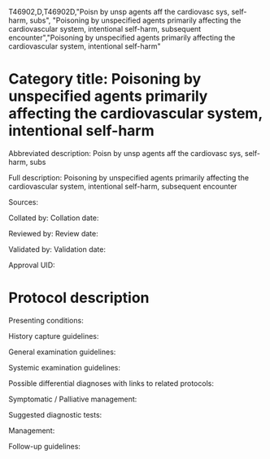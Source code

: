 T46902,D,T46902D,"Poisn by unsp agents aff the cardiovasc sys, self-harm, subs", "Poisoning by unspecified agents primarily affecting the cardiovascular system, intentional self-harm, subsequent encounter","Poisoning by unspecified agents primarily affecting the cardiovascular system, intentional self-harm"
# Category title: Poisoning by unspecified agents primarily affecting the cardiovascular system, intentional self-harm

Abbreviated description: Poisn by unsp agents aff the cardiovasc sys, self-harm, subs

Full description: Poisoning by unspecified agents primarily affecting the cardiovascular system, intentional self-harm, subsequent encounter

Sources:

Collated by:
Collation date:

Reviewed by:
Review date:

Validated by:
Validation date:

Approval UID:

# Protocol description

Presenting conditions:

History capture guidelines:

General examination guidelines:

Systemic examination guidelines:

Possible differential diagnoses with links to related protocols:

Symptomatic / Palliative management:

Suggested diagnostic tests:

Management:

Follow-up guidelines:
